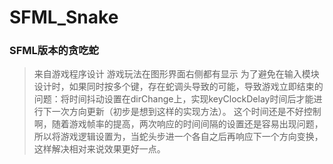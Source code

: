 # SFML_Snake
### SFML版本的贪吃蛇
>来自游戏程序设计
游戏玩法在图形界面右侧都有显示
为了避免在输入模块设计时，如果同时按多个键，存在蛇调头导致的可能，导致游戏立即结束的问题：将时间抖动设置在dirChange上，实现keyClockDelay时间后才能进行下一次方向更新（初步是想到这样的实现方法）。
这个时间还是不好控制啊，随着游戏帧率的提高，两次响应的时间间隔的设置还是容易出现问题，所以将游戏逻辑设置为，当蛇头步进一个各自之后再响应下一个方向变换，这样解决相对来说效果更好一点。